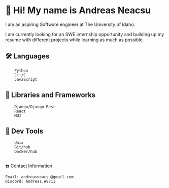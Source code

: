 # 👋 Hi! My name is Andreas Neacsu #

I am an aspiring Software engineer at The University of Idaho.

I am currently looking for an SWE internship opportunity and building up my resume with different projects while learning as much as possible.


## 🛠 Languages 
```
    Python
    C++/C
    JavaScript
```
## 🔗 Libraries and Frameworks
```
    Django/Django-Rest
    React
    MUI
```
## 🧰 Dev Tools
```
    Unix
    Git/hub
    Docker/hub
    
```

☎️ Contact Information

    Email: andreasneacsu@gmail.com
    Discord: Andreas.#9711
